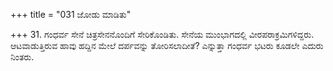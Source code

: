 +++
title = "031 ಜೋಡು ಮಾಡಿತು"

+++
31. ಗಂಧರ್ವ ಸೇನೆ ಚಿತ್ರಸೇನನೊಂದಿಗೆ ಸೇರಿಕೊಂಡಿತು. ಸೇನೆಯ ಮುಂಭಾಗದಲ್ಲಿ ವೀರಪರಾಕ್ರಮಿಗಳಿದ್ದರು. ಆಟವಾಡುತ್ತಿರುವ ಹಾವು ಹದ್ದಿನ ಮೇಲೆ ದರ್ಪವನ್ನು ತೋರಿಸಲಾದೀತೆ? ಎನ್ನುತ್ತಾ ಗಂಧರ್ವ ಭಟರು ಕೂಡಲೇ ಎದುರು ನಿಂತರು.